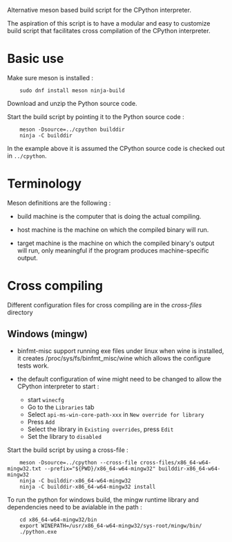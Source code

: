 
Alternative meson based build script for the CPython interpreter.

The aspiration of this script is to have a modular and easy to customize
build script that facilitates cross compilation of the CPython interpreter.

# Basic use

Make sure meson is installed :

```
    sudo dnf install meson ninja-build
```

Download and unzip the Python source code.

Start the build script by pointing it to the Python source code :

```
    meson -Dsource=../cpython builddir
    ninja -C builddir
```

In the example above it is assumed the CPython source code is checked out in `../cpython`.

# Terminology

Meson definitions are the following :

 - build machine is the computer that is doing the actual compiling.

 - host machine is the machine on which the compiled binary will run.
 
 - target machine is the machine on which the compiled binary's output will run, only meaningful if the program produces machine-specific output.

# Cross compiling

Different configuration files for cross compiling are in the *cross-files* directory 

## Windows (mingw)

 - binfmt-misc support running exe files under linux when wine is installed,
   it creates /proc/sys/fs/binfmt_misc/wine which allows the configure tests
   work.

 - the default configuration of wine might need to be changed to allow the CPython
   interpreter to start :

    - start `winecfg`
    - Go to the `Libraries` tab
    - Select `api-ms-win-core-path-xxx` in `New override for library`
    - Press `Add`
    - Select the library in `Existing overrides`, press `Edit`
    - Set the library to `disabled`

Start the build script by using a cross-file :

```
    meson -Dsource=../cpython --cross-file cross-files/x86_64-w64-mingw32.txt --prefix="${PWD}/x86_64-w64-mingw32" builddir-x86_64-w64-mingw32
    ninja -C builddir-x86_64-w64-mingw32
    ninja -C builddir-x86_64-w64-mingw32 install
```

To run the python for windows build, the mingw runtime library and dependencies need to be avialable in the path :

```
    cd x86_64-w64-mingw32/bin
    export WINEPATH=/usr/x86_64-w64-mingw32/sys-root/mingw/bin/
    ./python.exe
```